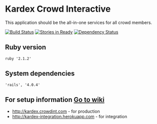 # Kardex Crowd Interactive

This application should be the all-in-one services for all crowd members.

[![Build
Status](https://travis-ci.org/crowdint/kardex-crowdint-com.svg?branch=master)](https://travis-ci.org/crowdint/kardex-crowdint-com)
[![Stories in Ready](https://badge.waffle.io/crowdint/kardex-crowdint-com.png?label=ready&title=Ready)](https://waffle.io/crowdint/kardex-crowdint-com)
[![Dependency Status](https://gemnasium.com/crowdint/kardex-crowdint-com.svg)](https://gemnasium.com/crowdint/kardex-crowdint-com)

## Ruby version

    ruby '2.1.2'

## System dependencies

    'rails', '4.0.4'

## For setup information [Go to wiki](https://github.com/crowdint/kardex-crowdint-com/wiki)

* http://kardex.crowdint.com - for production
* http://kardex-integration.herokuapp.com - for integration
